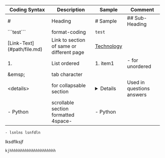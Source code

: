 | Coding Syntax | Description | Sample | Comment |
|---|---|---|---|
|  # | Heading  | # Sample | ## Sub-Heading |
|  \`\`\`test\`\`\` | format-coding | ```test``` | |
| \[Link-Text\]\(\#path/file.md\) | Link to section of same or different page | [Technology](Technology/base.md) | |
| 1. | List ordered | 1. item1 | - for unordered |
| \&emsp; | tab character | | |
| \<details\> | for collapsable section | <details>sample text here | Used in questions answers |
|     - Python | scrollable section formatted 4space- |     - Python | |

    - lsnlns lsnfdln
    

  lksdflksjf

    
 
    
    kjhhhhhhhhhhhhhhhhhhhhh
